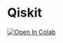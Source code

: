 # Qiskit

[![Open In Colab](https://colab.research.google.com/assets/colab-badge.svg)](https://colab.research.google.com/github/ionq-samples/getting-started/blob/main/qiskit/main.ipynb)
